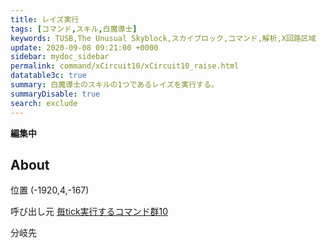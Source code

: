 ```yaml
---
title: レイズ実行
tags: [コマンド,スキル,白魔導士]
keywords: TUSB,The Unusual Skyblock,スカイブロック,コマンド,解析,X回路区域
update: 2020-09-08 09:21:00 +0000
sidebar: mydoc_sidebar
permalink: command/xCircuit10/xCircuit10_raise.html
datatable3c: true
summary: 白魔導士のスキルの1つであるレイズを実行する。
summaryDisable: true
search: exclude
---
```


**編集中**

## About

<span class="tagYellow">位置</span> (-1920,4,-167)

<span class="tagBlack">呼び出し元</span> [毎tick実行するコマンド群10]({{site.baseurl}}/command/xCircuit10/xCircuit10_command.html)

<span class="tagBlue">分岐先</span>
